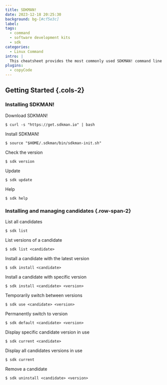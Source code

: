 ```yaml
---
title: SDKMAN!
date: 2023-12-18 20:25:30
background: bg-[#cf5e3c]
label:
tags:
  - command
  - software development kits
  - sdk
categories:
  - Linux Command
intro: |
  This cheatsheet provides the most commonly used SDKMAN! command line instructions
plugins:
  - copyCode
---
```


## Getting Started {.cols-2}

### Installing SDKMAN!

Download SDKMAN!

```shell script
$ curl -s "https://get.sdkman.io" | bash
```

Install SDKMAN!

```shell script
$ source "$HOME/.sdkman/bin/sdkman-init.sh"
```

Check the version

```shell script
$ sdk version
```

Update

```shell script
$ sdk update
```

Help

```shell script
$ sdk help
```

### Installing and managing candidates {.row-span-2}

List all candidates

```shell script
$ sdk list
```

List versions of a candidate

```shell script
$ sdk list <candidate>
```

Install a candidate with the latest version

```shell script
$ sdk install <candidate>
```

Install a candidate with specific version

```shell script
$ sdk install <candidate> <version>
```

Temporarily switch between versions

```shell script
$ sdk use <candidate> <version>
```

Permanently switch to version

```shell script
$ sdk default <candidate> <version>
```

Display specific candidate version in use

```shell script
$ sdk current <candidate>
```

Display all candidates versions in use

```shell script
$ sdk current
```

Remove a candidate

```shell script
$ sdk uninstall <candidate> <version>
```
